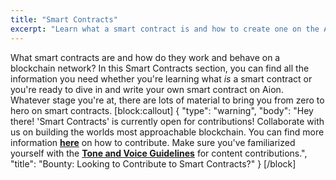 ```yaml
---
title: "Smart Contracts"
excerpt: "Learn what a smart contract is and how to create one on the Aion Network."
---
```

What smart contracts are and how do they work and behave on a blockchain network? In this Smart Contracts section, you can find all the information you need whether you're learning what *is* a smart contract or you're ready to dive in and write your own smart contract on Aion. Whatever stage you're at, there are lots of material to bring you from zero to hero on smart contracts.
[block:callout]
{
  "type": "warning",
  "body": "Hey there! 'Smart Contracts' is currently open for contributions! Collaborate with us on building the worlds most approachable blockchain. You can find more information **[here](https://aion.network/bounty/content-creation-bounty/)** on how to contribute. Make sure you've familiarized yourself with the **[Tone and Voice Guidelines](https://docs.aion.network/page/voice-guidelines)** for content contributions.",
  "title": "Bounty: Looking to Contribute to Smart Contracts?"
}
[/block]